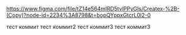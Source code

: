 https://www.figma.com/file/tZ14e564mIRD5tvlPPyGls/Createx-%2B-(Copy)?node-id=2234%3A8798&t=bopQYppxGtcrL0l2-0

тест коммит
тест коммит2
тест коммит3
тест коммит3